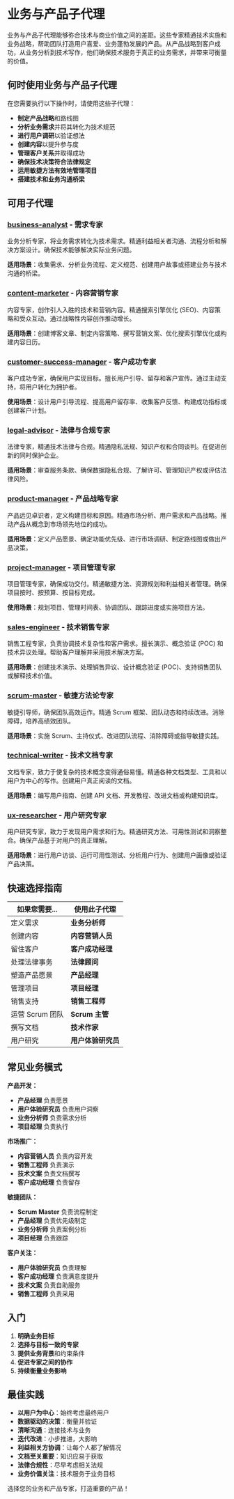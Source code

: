 # 业务与产品子代理

业务与产品子代理能够弥合技术与商业价值之间的差距。这些专家精通技术实施和业务战略，帮助团队打造用户喜爱、业务蓬勃发展的产品。从产品战略到客户成功，从业务分析到技术写作，他们确保技术服务于真正的业务需求，并带来可衡量的价值。

## 何时使用业务与产品子代理

在您需要执行以下操作时，请使用这些子代理：
- **制定产品战略**和路线图
- **分析业务需求**并将其转化为技术规范
- **进行用户调研**以验证想法
- **创建内容**以提升参与度
- **管理客户关系**并取得成功
- **确保技术决策符合法律规定**
- **运用敏捷方法有效地管理项目**
- **搭建技术和业务沟通桥梁**

## 可用子代理

### [**business-analyst**](business-analyst.md) - 需求专家
业务分析专家，将业务需求转化为技术需求。精通利益相关者沟通、流程分析和解决方案设计。确保技术能够解决实际业务问题。

**适用场景**：收集需求、分析业务流程、定义规范、创建用户故事或搭建业务与技术沟通的桥梁。

### [**content-marketer**](content-marketer.md) - 内容营销专家
内容专家，创作引人入胜的技术和营销内容。精通搜索引擎优化 (SEO)、内容策略和受众互动。通过战略性内容创作推动增长。

**适用场景**：创建博客文章、制定内容策略、撰写营销文案、优化搜索引擎优化或构建内容日历。

### [**customer-success-manager**](customer-success-manager.md) - 客户成功专家
客户成功专家，确保用户实现目标。擅长用户引导、留存和客户宣传。通过主动支持，将用户转化为拥护者。

**使用场景**：设计用户引导流程、提高用户留存率、收集客户反馈、构建成功指标或创建客户计划。

### [**legal-advisor**](legal-advisor.md) - 法律与合规专家
法律专家，精通技术法律与合规。精通隐私法规、知识产权和合同谈判。在促进创新的同时保护企业。

**适用场景**：审查服务条款、确保数据隐私合规、了解许可、管理知识产权或评估法律风险。

### [**product-manager**](product-manager.md) - 产品战略专家
产品远见卓识者，定义构建目标和原因。精通市场分析、用户需求和产品战略。推动产品从概念到市场领先地位的成功。

**适用场景**：定义产品愿景、确定功能优先级、进行市场调研、制定路线图或做出产品决策。

### [**project-manager**](project-manager.md) - 项目管理专家
项目管理专家，确保成功交付。精通敏捷方法、资源规划和利益相关者管理。确保项目按时、按预算、按目标完成。

**使用场景**：规划项目、管理时间表、协调团队、跟踪进度或实施项目方法。

### [**sales-engineer**](sales-engineer.md) - 技术销售专家
销售工程专家，负责协调技术复杂性和客户需求。擅长演示、概念验证 (POC) 和技术异议处理。帮助客户理解并采用技术解决方案。

**适用场景**：创建技术演示、处理销售异议、设计概念验证 (POC)、支持销售团队或解释技术价值。

### [**scrum-master**](scrum-master.md) - 敏捷方法论专家
敏捷引导师，确保团队高效运作。精通 Scrum 框架、团队动态和持续改进。消除障碍，培养高绩效团队。

**适用场景**：实施 Scrum、主持仪式、改进团队流程、消除障碍或指导敏捷实践。

### [**technical-writer**](technical-writer.md) - 技术文档专家
文档专家，致力于使复杂的技术概念变得通俗易懂。精通各种文档类型、工具和以用户为中心的写作。创建用户真正阅读的文档。

**适用场景**：编写用户指南、创建 API 文档、开发教程、改进文档或构建知识库。

### [**ux-researcher**](ux-researcher.md) - 用户研究专家
用户研究专家，致力于发现用户需求和行为。精通研究方法、可用性测试和洞察整合。确保产品基于对用户的真正理解。

**适用场景**：进行用户访谈、运行可用性测试、分析用户行为、创建用户画像或验证产品决策。

## 快速选择指南

| 如果您需要... | 使用此子代理 |
|-------------------|-------------------|
| 定义需求 | **业务分析师** |
| 创建内容 | **内容营销人员** |
| 留住客户 | **客户成功经理** |
| 处理法律事务 | **法律顾问** |
| 塑造产品愿景 | **产品经理** |
| 管理项目 | **项目经理** |
| 销售支持 | **销售工程师** |
| 运营 Scrum 团队 | **Scrum 主管** |
| 撰写文档 | **技术作家** |
| 用户研究 | **用户体验研究员** |

## 常见业务模式

**产品开发：**
- **产品经理** 负责愿景
- **用户体验研究员** 负责用户洞察
- **业务分析师** 负责需求分析
- **项目经理** 负责执行

**市场推广：**
- **内容营销人员** 负责内容开发
- **销售工程师** 负责演示
- **技术文案** 负责文档撰写
- **客户成功经理** 负责留存

**敏捷团队：**
- **Scrum Master** 负责流程制定
- **产品经理** 负责优先级制定
- **业务分析师** 负责案例分析
- **项目经理** 负责跟踪

**客户关注：**
- **用户体验研究员** 负责理解
- **客户成功经理** 负责满意度提升
- **技术文案** 负责自助服务
- **销售工程师** 负责采用

## 入门

1. **明确业务目标**
2. **选择与目标一致的专家**
3. **提供业务背景**和约束条件
4. **促进专家之间的协作**
5. **持续衡量业务影响**

## 最佳实践

- **以用户为中心**：始终考虑最终用户
- **数据驱动的决策**：衡量并验证
- **清晰沟通**：连接技术与业务
- **迭代改进**：小步推进，大影响
- **利益相关方协调**：让每个人都了解情况
- **文档至关重要**：知识应易于获取
- **法律合规性**：尽早考虑相关法规
- **业务价值关注**：技术服务于业务目标

选择您的业务和产品专家，打造重要的产品！